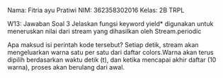 Nama: Fitria ayu Pratiwi
NIM: 362358302016
Kelas: 2B TRPL

W13: Jawaban Soal 3
Jelaskan fungsi keyword yield\*
digunakan untuk meneruskan nilai dari stream yang dihasilkan oleh Stream.periodic

Apa maksud isi perintah kode tersebut?
Setiap detik, stream akan mengeluarkan warna satu per satu dari daftar colors.Warna akan terus dipilih berdasarkan waktu detik (t), dan ketika mencapai akhir daftar (10 warna), proses akan berulang dari awal.
